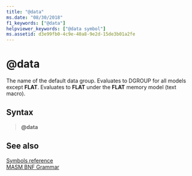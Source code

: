 ```yaml
---
title: "@data"
ms.date: "08/30/2018"
f1_keywords: ["@data"]
helpviewer_keywords: ["@data symbol"]
ms.assetid: d3e99fb0-4c9e-40a8-9e2d-15de3b01a2fe
---
```

# \@data

The name of the default data group. Evaluates to DGROUP for all models except **FLAT**. Evaluates to **FLAT** under the **FLAT** memory model (text macro).

## Syntax

> **\@data**

## See also

[Symbols reference](symbols-reference.md)<br/>
[MASM BNF Grammar](masm-bnf-grammar.md)
